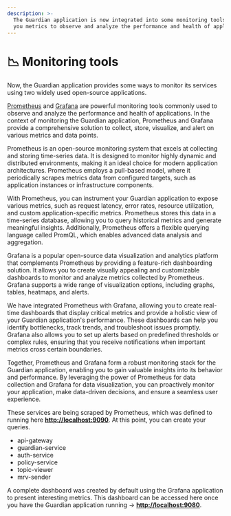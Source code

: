 ```yaml
---
description: >-
  The Guardian application is now integrated into some monitoring tools to give
  you metrics to observe and analyze the performance and health of applications
---
```


# 📉 Monitoring tools

Now, the Guardian application provides some ways to monitor its services using two widely used open-source applications.

[Prometheus](https://prometheus.io/) and [Grafana](https://grafana.com/) are powerful monitoring tools commonly used to observe and analyze the performance and health of applications. In the context of monitoring the Guardian application, Prometheus and Grafana provide a comprehensive solution to collect, store, visualize, and alert on various metrics and data points.

Prometheus is an open-source monitoring system that excels at collecting and storing time-series data. It is designed to monitor highly dynamic and distributed environments, making it an ideal choice for modern application architectures. Prometheus employs a pull-based model, where it periodically scrapes metrics data from configured targets, such as application instances or infrastructure components.

With Prometheus, you can instrument your Guardian application to expose various metrics, such as request latency, error rates, resource utilization, and custom application-specific metrics. Prometheus stores this data in a time-series database, allowing you to query historical metrics and generate meaningful insights. Additionally, Prometheus offers a flexible querying language called PromQL, which enables advanced data analysis and aggregation.

Grafana is a popular open-source data visualization and analytics platform that complements Prometheus by providing a feature-rich dashboarding solution. It allows you to create visually appealing and customizable dashboards to monitor and analyze metrics collected by Prometheus. Grafana supports a wide range of visualization options, including graphs, tables, heatmaps, and alerts.

We have integrated Prometheus with Grafana, allowing you to create real-time dashboards that display critical metrics and provide a holistic view of your Guardian application's performance. These dashboards can help you identify bottlenecks, track trends, and troubleshoot issues promptly. Grafana also allows you to set up alerts based on predefined thresholds or complex rules, ensuring that you receive notifications when important metrics cross certain boundaries.

Together, Prometheus and Grafana form a robust monitoring stack for the Guardian application, enabling you to gain valuable insights into its behavior and performance. By leveraging the power of Prometheus for data collection and Grafana for data visualization, you can proactively monitor your application, make data-driven decisions, and ensure a seamless user experience.

These services are being scraped by Prometheus, which was defined to running here [**http://localhost:9090**](http://localhost:9090/). At this point, you can create your queries.

* api-gateway
* guardian-service
* auth-service
* policy-service
* topic-viewer
* mrv-sender

A complete dashboard was created by default using the Grafana application to present interesting metrics. This dashboard can be accessed here once you have the Guardian application running -> [**http://localhost:9080**](http://localhost:9080/).

<figure><img src="../.gitbook/assets/220951740-45a57b4f-71f3-4c3f-ada9-1496c3e23535.png" alt=""><figcaption></figcaption></figure>
